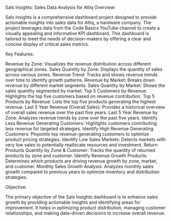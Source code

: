 
Sals Insights: Sales Data Analysis for Atliq
Overview:

Sals Insights is a comprehensive dashboard project designed to provide actionable insights into sales data for Atliq, a hardware company. The project leverages data from the Code Basics YouTube channel to create a visually appealing and informative KPI dashboard. This dashboard is tailored to meet the needs of decision-makers by offering a clear and concise display of critical sales metrics.

Key Features:

Revenue by Zone: Visualizes the revenue distribution across different geographical zones.
Sales Quantity by Zone: Displays the quantity of sales across various zones.
Revenue Trend: Tracks and shows revenue trends over time to identify growth patterns.
Revenue by Market: Breaks down revenue by different market segments.
Sales Quantity by Market: Shows the sales quantity segmented by market.
Top 5 Customers by Revenue: Highlights the top five customers based on revenue contribution.
Top 5 Products by Revenue: Lists the top five products generating the highest revenue.
Last 5 Year Revenue (Overall Sales): Provides a historical overview of overall sales revenue over the past five years.
Last 5 Year Revenue by Zone: Analyzes revenue trends by zone over the past five years.
Identify Less Revenue Generating Customers: Highlights customers contributing less revenue for targeted strategies.
Identify High Revenue Generating Customers: Pinpoints top revenue-generating customers to optimize product pricing strategies.
Identify Low Sales Markets: Detects markets with very low sales to potentially reallocate resources and investment.
Return Products Quantity by Zone & Customer: Tracks the quantity of returned products by zone and customer.
Identify Revenue Growth Products: Determines which products are driving revenue growth by zone, market, and customer.
Monthly Sales Growth Analysis: Analyzes monthly sales growth compared to previous years to optimize inventory and distribution strategies.

Objective:

The primary objective of the Sals Insights dashboard is to enhance sales growth by providing actionable insights and identifying areas for improvement. It helps in optimizing product distribution, managing customer relationships, and making data-driven decisions to increase overall revenue.
